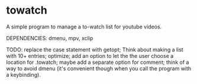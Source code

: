 # towatch
A simple program to manage a to-watch list for youtube videos.

DEPENDENCIES: dmenu, mpv, xclip

TODO: replace the case statement with getopt;
      Think about making a list with 10+ entries;
      optimize;
      add an option to let the the user choose a location for .towatch;
      maybe add a separate option for comment;
      think of a way to avoid dmenu (it's convenient though when you call
      the program with a keybinding).
